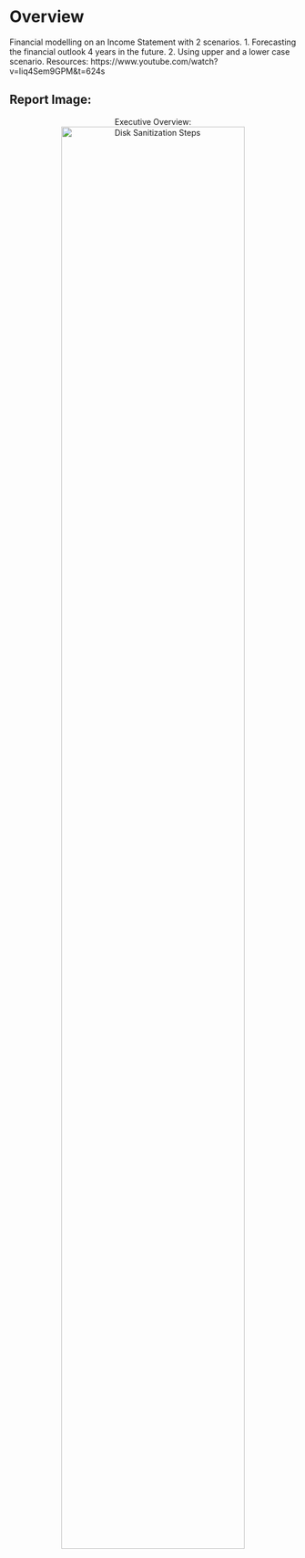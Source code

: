 <h1>Overview</h1>
Financial modelling on an Income Statement with 2 scenarios.
1.	Forecasting the financial outlook 4 years in the future.
2.	Using upper and a lower case scenario.
Resources: https://www.youtube.com/watch?v=Iiq4Sem9GPM&t=624s
<br />

<h2>Report Image:</h2>
<p align="center">
Executive Overview: <br/>
<img src="https://i.postimg.cc/JnzfLFpd/Financial-Modelling.png" height="80%" width="80%" alt="Disk Sanitization Steps"/>
<br />
<br />

